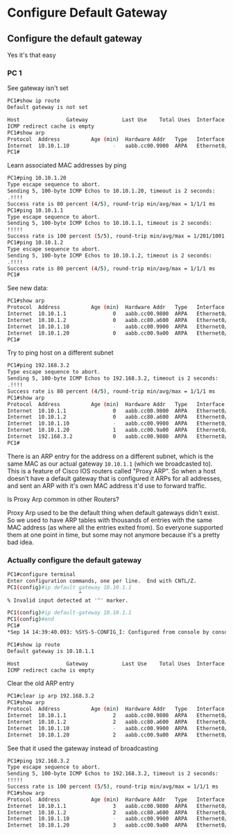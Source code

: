 # Configure Default Gateway

## Configure the default gateway
Yes it's that easy

### PC 1

See gateway isn't set

```sh
PC1#show ip route
Default gateway is not set

Host               Gateway           Last Use    Total Uses  Interface
ICMP redirect cache is empty
PC1#show arp
Protocol  Address          Age (min)  Hardware Addr   Type   Interface
Internet  10.10.1.10              -   aabb.cc00.9900  ARPA   Ethernet0/0
PC1#
```

Learn associated MAC addresses by ping

```sh
PC1#ping 10.10.1.20
Type escape sequence to abort.
Sending 5, 100-byte ICMP Echos to 10.10.1.20, timeout is 2 seconds:
.!!!!
Success rate is 80 percent (4/5), round-trip min/avg/max = 1/1/1 ms
PC1#ping 10.10.1.1 
Type escape sequence to abort.
Sending 5, 100-byte ICMP Echos to 10.10.1.1, timeout is 2 seconds:
!!!!!
Success rate is 100 percent (5/5), round-trip min/avg/max = 1/201/1001 ms
PC1#ping 10.10.1.2
Type escape sequence to abort.
Sending 5, 100-byte ICMP Echos to 10.10.1.2, timeout is 2 seconds:
.!!!!
Success rate is 80 percent (4/5), round-trip min/avg/max = 1/1/1 ms
PC1#
```

See new data:
```sh
PC1#show arp
Protocol  Address          Age (min)  Hardware Addr   Type   Interface
Internet  10.10.1.1               0   aabb.cc00.9800  ARPA   Ethernet0/0
Internet  10.10.1.2               0   aabb.cc80.a600  ARPA   Ethernet0/0
Internet  10.10.1.10              -   aabb.cc00.9900  ARPA   Ethernet0/0
Internet  10.10.1.20              0   aabb.cc00.9a00  ARPA   Ethernet0/0
PC1#
```

Try to ping host on a different subnet
```sh
PC1#ping 192.168.3.2
Type escape sequence to abort.
Sending 5, 100-byte ICMP Echos to 192.168.3.2, timeout is 2 seconds:
.!!!!
Success rate is 80 percent (4/5), round-trip min/avg/max = 1/1/1 ms
PC1#show arp        
Protocol  Address          Age (min)  Hardware Addr   Type   Interface
Internet  10.10.1.1               0   aabb.cc00.9800  ARPA   Ethernet0/0
Internet  10.10.1.2               0   aabb.cc80.a600  ARPA   Ethernet0/0
Internet  10.10.1.10              -   aabb.cc00.9900  ARPA   Ethernet0/0
Internet  10.10.1.20              1   aabb.cc00.9a00  ARPA   Ethernet0/0
Internet  192.168.3.2             0   aabb.cc00.9800  ARPA   Ethernet0/0
PC1#
```

There is an ARP entry for the address on a different subnet, which is the same MAC as our actual gateway `10.10.1.1` (which we broadcasted to).  This is a feature of Cisco IOS routers called "Proxy ARP".  So when a host doesn't have a default gateway that is configured it ARPs for all addresses, and sent an ARP with it's own MAC address it'd use to forward traffic.

Is Proxy Arp common in other Routers?  

Proxy Arp used to be the default thing when default gateways didn't exist.  So we used to have ARP tables with thousands of entries with the same MAC address (as where all the entries exited from).  So everyone supported them at one point in time, but some may not anymore because it's a pretty bad idea.


### Actually configure the default gateway

```sh
PC1#configure terminal 
Enter configuration commands, one per line.  End with CNTL/Z.
PC1(config)#ip default gateway 10.10.1.1
                       ^
% Invalid input detected at '^' marker.

PC1(config)#ip default-gateway 10.10.1.1
PC1(config)#end
PC1#
*Sep 14 14:39:40.093: %SYS-5-CONFIG_I: Configured from console by console
```
```sh
PC1#show ip route
Default gateway is 10.10.1.1

Host               Gateway           Last Use    Total Uses  Interface
ICMP redirect cache is empty
```
Clear the old ARP entry
```sh
PC1#clear ip arp 192.168.3.2
PC1#show arp
Protocol  Address          Age (min)  Hardware Addr   Type   Interface
Internet  10.10.1.1               2   aabb.cc00.9800  ARPA   Ethernet0/0
Internet  10.10.1.2               2   aabb.cc80.a600  ARPA   Ethernet0/0
Internet  10.10.1.10              -   aabb.cc00.9900  ARPA   Ethernet0/0
Internet  10.10.1.20              2   aabb.cc00.9a00  ARPA   Ethernet0/0
```

See that it used the gateway instead of broadcasting
```sh
PC1#ping 192.168.3.2
Type escape sequence to abort.
Sending 5, 100-byte ICMP Echos to 192.168.3.2, timeout is 2 seconds:
!!!!!
Success rate is 100 percent (5/5), round-trip min/avg/max = 1/1/1 ms
PC1#show arp
Protocol  Address          Age (min)  Hardware Addr   Type   Interface
Internet  10.10.1.1               3   aabb.cc00.9800  ARPA   Ethernet0/0
Internet  10.10.1.2               2   aabb.cc80.a600  ARPA   Ethernet0/0
Internet  10.10.1.10              -   aabb.cc00.9900  ARPA   Ethernet0/0
Internet  10.10.1.20              3   aabb.cc00.9a00  ARPA   Ethernet0/0
```
